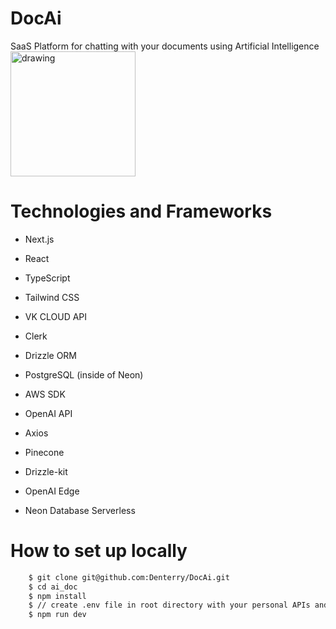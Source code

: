 # DocAi
SaaS Platform for chatting with your documents using Artificial Intelligence
<img src="[drawing.jpg](https://i.pinimg.com/originals/a6/b7/9e/a6b79e20fee0f577186c10e94de0b850.webp)" alt="drawing" width="200"/>
# Technologies and Frameworks
- Next.js
- React
- TypeScript
- Tailwind CSS
- VK CLOUD API
- Clerk
- Drizzle ORM
- PostgreSQL (inside of Neon)
- AWS SDK
- OpenAI API
- Axios
- Pinecone
- Drizzle-kit
- OpenAI Edge

- Neon Database Serverless

# How to set up locally
```bash
    $ git clone git@github.com:Denterry/DocAi.git
    $ cd ai_doc
    $ npm install
    $ // create .env file in root directory with your personal APIs and specific URLs
    $ npm run dev
```
